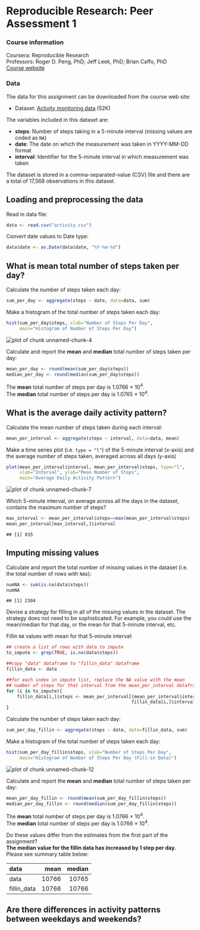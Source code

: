 # Reproducible Research: Peer Assessment 1

### Course information  
Coursera: Reproducible Research  
Professors: Roger D. Peng, PhD; Jeff Leek, PhD; Brian Caffo, PhD  
[Course website][courselink]  

### Data  
The data for this assignment can be downloaded from the course web site:  
* Dataset: [Activity monitoring data][datalink] (52K)

The variables included in this dataset are:  
* **steps**: Number of steps taking in a 5-minute interval (missing values are coded as `NA`)  
* **date**: The date on which the measurement was taken in YYYY-MM-DD format  
* **interval**: Identifier for the 5-minute interval in which measurement was taken  

The dataset is stored in a comma-separated-value (CSV) file and there are a total of 17,568 observations in this dataset.  

## Loading and preprocessing the data
Read in data file:

```r
data <- read.csv("activity.csv")
```

Convert date values to Date type:

```r
data$date <- as.Date(data$date, "%Y-%m-%d")
```

## What is mean total number of steps taken per day?
Calculate the number of steps taken each day:

```r
sum_per_day <- aggregate(steps ~ date, data=data, sum)
```

Make a histogram of the total number of steps taken each day:

```r
hist(sum_per_day$steps, xlab="Number of Steps Per Day", 
     main="Histogram of Number of Steps Per Day")
```

![plot of chunk unnamed-chunk-4](figure/unnamed-chunk-4.png) 

Calculate and report the **mean** and **median** total number of steps taken per day:

```r
mean_per_day <- round(mean(sum_per_day$steps))
median_per_day <- round(median(sum_per_day$steps))
```

The **mean** total number of steps per day is 1.0766 &times; 10<sup>4</sup>.  
The **median** total number of steps per day is 1.0765 &times; 10<sup>4</sup>.

## What is the average daily activity pattern?
Calculate the mean number of steps taken during each interval:  

```r
mean_per_interval <- aggregate(steps ~ interval, data=data, mean)
```

Make a time series plot (i.e. `type = "l"`) of the 5-minute interval (x-axis) and the average number of steps taken, averaged across all days (y-axis)  

```r
plot(mean_per_interval$interval, mean_per_interval$steps, type="l",
     xlab="Interval", ylab="Mean Number of Steps", 
     main="Average Daily Activity Pattern")
```

![plot of chunk unnamed-chunk-7](figure/unnamed-chunk-7.png) 

Which 5-minute interval, on average across all the days in the dataset, contains the maximum number of steps?  

```r
max_interval <- mean_per_interval$steps==max(mean_per_interval$steps)
mean_per_interval[max_interval,]$interval
```

```
## [1] 835
```


## Imputing missing values
Calculate and report the total number of missing values in the dataset (i.e. the total number of rows with `NA`s):

```r
numNA <- sum(is.na(data$steps))
numNA
```

```
## [1] 2304
```

Devise a strategy for filling in all of the missing values in the dataset. The strategy does not need to be sophisticated. For example, you could use the mean/median for that day, or the mean for that 5-minute interval, etc.

Fillin `NA` values with mean for that 5-minute interval:  

```r
## create a list of rows with data to impute
to_impute <- grep(TRUE, is.na(data$steps))

##copy "data" dataframe to "fillin_data" dataframe
fillin_data <- data

##for each index in impute list, replace the NA value with the mean
## number of steps for that interval from the mean_per_interval dataframe
for (i in to_impute){
    fillin_data[i,]$steps <- mean_per_interval[(mean_per_interval$interval == 
                                               fillin_data[i,]$interval),]$steps
}
```

Calculate the number of steps taken each day:

```r
sum_per_day_fillin <- aggregate(steps ~ date, data=fillin_data, sum)
```

Make a histogram of the total number of steps taken each day:

```r
hist(sum_per_day_fillin$steps, xlab="Number of Steps Per Day", 
     main="Histogram of Number of Steps Per Day (Fill-in Data)")
```

![plot of chunk unnamed-chunk-12](figure/unnamed-chunk-12.png) 

Calculate and report the **mean** and **median** total number of steps taken per day:

```r
mean_per_day_fillin <- round(mean(sum_per_day_fillin$steps))
median_per_day_fillin <- round(median(sum_per_day_fillin$steps))
```

The **mean** total number of steps per day is 1.0766 &times; 10<sup>4</sup>.  
The **median** total number of steps per day is 1.0766 &times; 10<sup>4</sup>.

Do these values differ from the estimates from the first part of the assignment?  
**The median value for the fillin data has increased by 1 step per day.**  
Please see summary table below:

|data        |  mean| median|
|:-----------|-----:|------:|
|data        | 10766|  10765|
|fillin_data | 10766|  10766|


## Are there differences in activity patterns between weekdays and weekends?




[datalink]: https://d396qusza40orc.cloudfront.net/repdata%2Fdata%2Factivity.zip
[courselink]: https://class.coursera.org/repdata-004/
